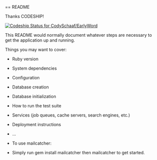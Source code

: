 == README

Thanks CODESHIP!

[ ![Codeship Status for CodySchaaf/EarlyWord](https://www.codeship.io/projects/29e1bbe0-9d10-0131-853d-5efbb97d7440/status?branch=master)](https://www.codeship.io/projects/17877)

This README would normally document whatever steps are necessary to get the
application up and running.

Things you may want to cover:

* Ruby version

* System dependencies

* Configuration

* Database creation

* Database initialization

* How to run the test suite

* Services (job queues, cache servers, search engines, etc.)

* Deployment instructions

* ...

* To use mailcatcher:

* Simply run gem install mailcatcher then mailcatcher to get started.

